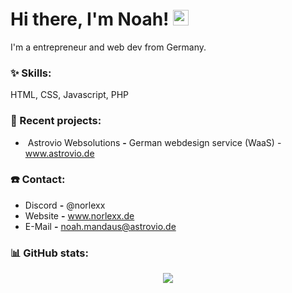 # Hi there, I'm Noah! <img src="https://github.com/TheDudeThatCode/TheDudeThatCode/blob/master/Assets/Hi.gif" width="25px">

I'm a entrepreneur and web dev from Germany. 

### :sparkles: Skills:
<p align="left">
HTML, CSS, Javascript, PHP
</p>

### :hammer: Recent projects:
- &nbsp;Astrovio Websolutions **-** German webdesign service (WaaS) - www.astrovio.de

### ☎️ Contact:
-  Discord **-** @norlexx
-  Website **-** www.norlexx.de
-  E-Mail **-** noah.mandaus@astrovio.de

### :bar_chart: GitHub stats:
<p align="center">
  <img src="https://github-readme-stats.vercel.app/api?username=norlexx&show_icons=true&theme=radical" />
</p>


